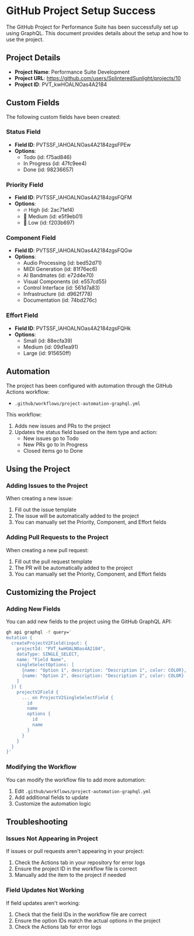 # GitHub Project Setup Success

The GitHub Project for Performance Suite has been successfully set up using GraphQL. This document provides details about the setup and how to use the project.

## Project Details

- **Project Name**: Performance Suite Development
- **Project URL**: https://github.com/users/SplinteredSunlight/projects/10
- **Project ID**: PVT_kwHOALNOas4A2184

## Custom Fields

The following custom fields have been created:

### Status Field
- **Field ID**: PVTSSF_lAHOALNOas4A2184zgsFPEw
- **Options**:
  - Todo (id: f75ad846)
  - In Progress (id: 47fc9ee4)
  - Done (id: 98236657)

### Priority Field
- **Field ID**: PVTSSF_lAHOALNOas4A2184zgsFQFM
- **Options**:
  - 🔥 High (id: 2ac71ef4)
  - 🔶 Medium (id: e5f9eb01)
  - 🔷 Low (id: f203b697)

### Component Field
- **Field ID**: PVTSSF_lAHOALNOas4A2184zgsFQGw
- **Options**:
  - Audio Processing (id: bed52d71)
  - MIDI Generation (id: 81f76ec6)
  - AI Bandmates (id: e72d4e70)
  - Visual Components (id: e557cd55)
  - Control Interface (id: 561d7a83)
  - Infrastructure (id: d962f778)
  - Documentation (id: 74bd276c)

### Effort Field
- **Field ID**: PVTSSF_lAHOALNOas4A2184zgsFQHk
- **Options**:
  - Small (id: 88ecfa39)
  - Medium (id: 09d1ea91)
  - Large (id: 915650ff)

## Automation

The project has been configured with automation through the GitHub Actions workflow:

- `.github/workflows/project-automation-graphql.yml`

This workflow:
1. Adds new issues and PRs to the project
2. Updates the status field based on the item type and action:
   - New issues go to Todo
   - New PRs go to In Progress
   - Closed items go to Done

## Using the Project

### Adding Issues to the Project

When creating a new issue:

1. Fill out the issue template
2. The issue will be automatically added to the project
3. You can manually set the Priority, Component, and Effort fields

### Adding Pull Requests to the Project

When creating a new pull request:

1. Fill out the pull request template
2. The PR will be automatically added to the project
3. You can manually set the Priority, Component, and Effort fields

## Customizing the Project

### Adding New Fields

You can add new fields to the project using the GitHub GraphQL API:

```bash
gh api graphql -f query='
mutation {
  createProjectV2Field(input: {
    projectId: "PVT_kwHOALNOas4A2184",
    dataType: SINGLE_SELECT,
    name: "Field Name",
    singleSelectOptions: [
      {name: "Option 1", description: "Description 1", color: COLOR},
      {name: "Option 2", description: "Description 2", color: COLOR}
    ]
  }) {
    projectV2Field {
      ... on ProjectV2SingleSelectField {
        id
        name
        options {
          id
          name
        }
      }
    }
  }
}'
```

### Modifying the Workflow

You can modify the workflow file to add more automation:

1. Edit `.github/workflows/project-automation-graphql.yml`
2. Add additional fields to update
3. Customize the automation logic

## Troubleshooting

### Issues Not Appearing in Project

If issues or pull requests aren't appearing in your project:

1. Check the Actions tab in your repository for error logs
2. Ensure the project ID in the workflow file is correct
3. Manually add the item to the project if needed

### Field Updates Not Working

If field updates aren't working:

1. Check that the field IDs in the workflow file are correct
2. Ensure the option IDs match the actual options in the project
3. Check the Actions tab for error logs